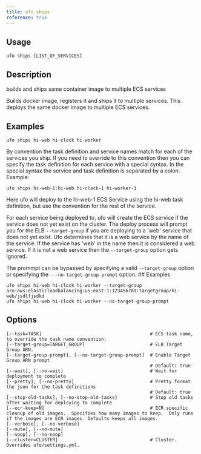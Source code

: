 ```yaml
---
title: ufo ships
reference: true
---
```


## Usage

    ufo ships [LIST_OF_SERVICES]

## Description

builds and ships same container image to multiple ECS services

Builds docker image, registers it and ships it to multiple services.  This deploys the same docker image to multiple ECS services.

## Examples

    ufo ships hi-web hi-clock hi-worker

By convention the task definition and service names match for each of the services you ship. If you need to override to this convention then you can specify the task definition for each service with a special syntax.  In the special syntax the service and task definition is separated by a colon.  Example:

    ufo ships hi-web-1:hi-web hi-clock-1 hi-worker-1

Here ufo will deploy to the hi-web-1 ECS Service using the hi-web task definition, but use the convention for the rest of the service.

For each service being deployed to, ufo will create the ECS service if the service does not yet exist on the cluster.  The deploy process will prompt you for the ELB `--target-group` if you are deploying to a 'web' service that does not yet exist.  Ufo determines that it is a web service by the name of the service. If the service has 'web' in the name then it is considered a web service. If it is not a web service then the `--target-group` option gets ignored.

The prommpt can be bypassed by specifying a valid `--target-group` option or specifying the `---no-target-group-prompt` option.  ## Examples

    ufo ships hi-web hi-clock hi-worker --target-group arn:aws:elasticloadbalancing:us-east-1:123456789:targetgroup/hi-web/jsdlfjsdkd
    ufo ships hi-web hi-clock hi-worker --no-target-group-prompt


## Options

```
[--task=TASK]                                        # ECS task name, to override the task name convention.
[--target-group=TARGET_GROUP]                        # ELB Target Group ARN.
[--target-group-prompt], [--no-target-group-prompt]  # Enable Target Group ARN prompt
                                                     # Default: true
[--wait], [--no-wait]                                # Wait for deployment to complete
[--pretty], [--no-pretty]                            # Pretty format the json for the task definitions
                                                     # Default: true
[--stop-old-tasks], [--no-stop-old-tasks]            # Stop old tasks after waiting for deploying to complete
[--ecr-keep=N]                                       # ECR specific cleanup of old images.  Specifies how many images to keep.  Only runs if the images are ECR images. Defaults keeps all images.
[--verbose], [--no-verbose]                          
[--mute], [--no-mute]                                
[--noop], [--no-noop]                                
[--cluster=CLUSTER]                                  # Cluster.  Overrides ufo/settings.yml.
```

